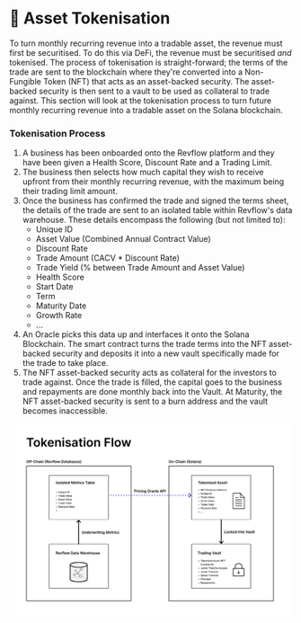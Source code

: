 # 📂 Asset Tokenisation

To turn monthly recurring revenue into a tradable asset, the revenue must first be securitised. To do this via DeFi, the revenue must be securitised _and_ tokenised. The process of tokenisation is straight-forward; the terms of the trade are sent to the blockchain where they're converted into a Non-Fungible Token (NFT) that acts as an asset-backed security. The asset-backed security is then sent to a vault to be used as collateral to trade against. This section will look at the tokenisation process to turn future monthly recurring revenue into a tradable asset on the Solana blockchain.&#x20;

### Tokenisation Process&#x20;

1. A business has been onboarded onto the Revflow platform and they have been given a Health Score, Discount Rate and a Trading Limit.&#x20;
2. The business then selects how much capital they wish to receive upfront from their monthly recurring revenue, with the maximum being their trading limit amount.&#x20;
3. Once the business has confirmed the trade and signed the terms sheet, the details of the trade are sent to an isolated table within Revflow's data warehouse. These details encompass the following (but not limited to):
   * Unique ID
   * Asset Value (Combined Annual Contract Value)
   * Discount Rate
   * Trade Amount (CACV \* Discount Rate)
   * Trade Yield (% between Trade Amount and Asset Value)
   * Health Score
   * Start Date
   * Term
   * Maturity Date
   * Growth Rate
   * ...
4. An Oracle picks this data up and interfaces it onto the Solana Blockchain. The smart contract turns the trade terms into the NFT asset-backed security and deposits it into a new vault specifically made for the trade to take place.
5. The NFT asset-backed security acts as collateral for the investors to trade against. Once the trade is filled, the capital goes to the business and repayments are done monthly back into the Vault. At Maturity, the NFT asset-backed security is sent to a burn address and the vault becomes inaccessible.&#x20;

![](../../.gitbook/assets/tokenisation-flow.png)

